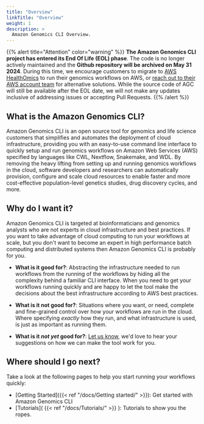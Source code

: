 ```yaml
---
title: "Overview"
linkTitle: "Overview"
weight: 1
description: >
  Amazon Genomics CLI Overview.
---
```


{{% alert title="Attention" color="warning" %}}
**The Amazon Genomics CLI project has entered its End Of Life (EOL) phase**. The code is no longer actively maintained and the **Github repository will be archived on May 31 2024**. During this time, we encourage customers to migrate to [AWS HealthOmics](https://aws.amazon.com/healthomics/) to run their genomics workflows on AWS, or [reach out to their AWS account team](https://aws.amazon.com/contact-us/?nc2=h_header) for alternative solutions. While the source code of AGC will still be available after the EOL date, we will not make any updates inclusive of addressing issues or accepting Pull Requests.
{{% /alert %}}

## What is the Amazon Genomics CLI?

Amazon Genomics CLI is an open source tool for genomics and life science customers that simplifies and automates the 
deployment of cloud infrastructure, providing you with an easy-to-use command line interface to quickly setup and run 
genomics workflows on Amazon Web Services (AWS) specified by languages like CWL, Nextflow, Snakemake, and WDL. By removing the heavy lifting from
setting up and running genomics workflows in the cloud, software developers and researchers can automatically provision, 
configure and scale cloud resources to enable faster and more cost-effective population-level genetics studies, drug 
discovery cycles, and more.

## Why do I want it?

Amazon Genomics CLI is targeted at bioinformaticians and genomics analysts who are not experts in cloud infrastructure
and best practices. If you want to take advantage of cloud computing to run your workflows at scale, but you don't want
to become an expert in high performance batch computing and distributed systems then Amazon Genomics CLI is probably
for you.

* **What is it good for?**: Abstracting the infrastructure needed to run workflows from the running of the workflows by hiding all the complexity behind a familiar CLI interface. When you need to get your workflows running quickly and are happy to let the tool make the decisions about the best infrastructure according to AWS best practices.

* **What is it not good for?**: Situations where you want, or need, complete and fine-grained control over how your workflows are run in the cloud. Where specifying *exactly* how they run, and what infrastructure is used, is just as important as running them.

* **What is it *not yet* good for?**: [Let us know](https://github.com/aws/amazon-genomics-cli/issues/new/choose), we'd love to hear your suggestions on how we can make the tool work for you.

## Where should I go next?

Take a look at the following pages to help you start running your workflows quickly:

* [Getting Started]({{< ref "/docs/Getting started/" >}}): Get started with Amazon Genomics CLI
* [Tutorials]( {{< ref "/docs/Tutorials/" >}} ): Tutorials to show you the ropes.


